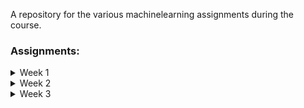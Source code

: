 A repository for the various machinelearning assignments during the course.  

### Assignments:
<details>
<summary>Week 1</summary>

<a href = "https://nbviewer.org/github/MBRzealand/MachineLearning/blob/main/Assignments/Python%20Basic%20No%201.ipynb?flush_cache=false">Python Basic No. 1</a>

<a href = "https://nbviewer.org/github/MBRzealand/MachineLearning/blob/main/Assignments/Panda%20Introduction.ipynb?flush_cache=false">Panda Introduction</a>

<a href = "https://nbviewer.org/github/MBRzealand/MachineLearning/blob/main/Assignments/Importing%20and%20working%20with%20datasets.ipynb?flush_cache=false">Importing and working with datasets</a>
</details>
<details>
<summary>Week 2</summary>

<a href = "https://nbviewer.org/github/MBRzealand/MachineLearning/blob/main/Assignments/Python%20Basic%20No%202.ipynb?flush_cache=false">Python Basic No. 2</a>

<a href = "https://nbviewer.org/github/MBRzealand/MachineLearning/blob/main/Assignments/Linear%20Regression.ipynb?flush_cache=false">Linear Regression</a>
</details>
<details>
<summary>Week 3</summary>

<a href = "https://nbviewer.org/github/MBRzealand/MachineLearning/blob/main/Assignments/Missing%20data%20%26%20linear%20regression.ipynb?flush_cache=false">Missing data & linear regression</a>

<a href = "https://nbviewer.org/github/MBRzealand/MachineLearning/blob/main/Assignments/Linear%20Regression%20Standard.ipynb?flush_cache=false">Linear Regression Standard</a>

<a href = "https://nbviewer.org/github/MBRzealand/MachineLearning/blob/main/Assignments/Regression%20Performance.ipynb?flush_cache=false">Regression Performance</a>
</details>
